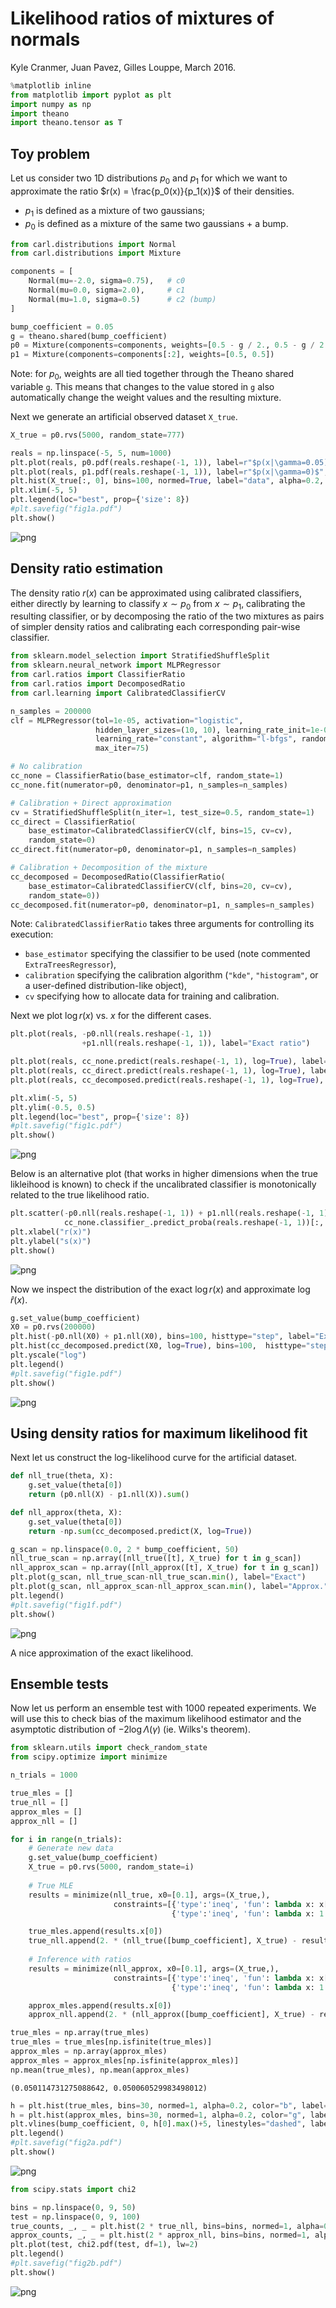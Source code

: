 
# Likelihood ratios of mixtures of normals

Kyle Cranmer, Juan Pavez, Gilles Louppe, March 2016.



```python
%matplotlib inline
from matplotlib import pyplot as plt
import numpy as np
import theano
import theano.tensor as T
```

## Toy problem

Let us consider two 1D distributions $p_0$ and $p_1$ for which we want to approximate the ratio $r(x) = \frac{p_0(x)}{p_1(x)}$ of their densities.

- $p_1$ is defined as a mixture of two gaussians;
- $p_0$ is defined as a mixture of the same two gaussians + a bump.


```python
from carl.distributions import Normal
from carl.distributions import Mixture

components = [
    Normal(mu=-2.0, sigma=0.75),   # c0
    Normal(mu=0.0, sigma=2.0),     # c1
    Normal(mu=1.0, sigma=0.5)      # c2 (bump)
]

bump_coefficient = 0.05
g = theano.shared(bump_coefficient) 
p0 = Mixture(components=components, weights=[0.5 - g / 2., 0.5 - g / 2., g])
p1 = Mixture(components=components[:2], weights=[0.5, 0.5])
```

Note: for $p_0$, weights are all tied together through the Theano shared variable `g`. This means that changes to the value stored in `g` also automatically change the weight values and the resulting mixture.

Next we generate an artificial observed dataset `X_true`.


```python
X_true = p0.rvs(5000, random_state=777)
```


```python
reals = np.linspace(-5, 5, num=1000)
plt.plot(reals, p0.pdf(reals.reshape(-1, 1)), label=r"$p(x|\gamma=0.05)$", color="b")
plt.plot(reals, p1.pdf(reals.reshape(-1, 1)), label=r"$p(x|\gamma=0)$", color="r")
plt.hist(X_true[:, 0], bins=100, normed=True, label="data", alpha=0.2, color="b")
plt.xlim(-5, 5)
plt.legend(loc="best", prop={'size': 8})
#plt.savefig("fig1a.pdf")
plt.show()
```


![png](Likelihood%20ratios%20of%20mixtures%20of%20normals_files/Likelihood%20ratios%20of%20mixtures%20of%20normals_6_0.png)


## Density ratio estimation

The density ratio $r(x)$ can be approximated using calibrated classifiers, either directly by learning to classify $x \sim p_0$ from $x \sim p_1$, calibrating the resulting classifier, or by decomposing the ratio of the two mixtures as pairs of simpler density ratios and calibrating each corresponding pair-wise classifier.


```python
from sklearn.model_selection import StratifiedShuffleSplit
from sklearn.neural_network import MLPRegressor
from carl.ratios import ClassifierRatio
from carl.ratios import DecomposedRatio
from carl.learning import CalibratedClassifierCV

n_samples = 200000
clf = MLPRegressor(tol=1e-05, activation="logistic", 
                   hidden_layer_sizes=(10, 10), learning_rate_init=1e-07, 
                   learning_rate="constant", algorithm="l-bfgs", random_state=1, 
                   max_iter=75)  

# No calibration
cc_none = ClassifierRatio(base_estimator=clf, random_state=1)
cc_none.fit(numerator=p0, denominator=p1, n_samples=n_samples)

# Calibration + Direct approximation 
cv = StratifiedShuffleSplit(n_iter=1, test_size=0.5, random_state=1)
cc_direct = ClassifierRatio(
    base_estimator=CalibratedClassifierCV(clf, bins=15, cv=cv), 
    random_state=0)
cc_direct.fit(numerator=p0, denominator=p1, n_samples=n_samples)

# Calibration + Decomposition of the mixture
cc_decomposed = DecomposedRatio(ClassifierRatio(
    base_estimator=CalibratedClassifierCV(clf, bins=20, cv=cv), 
    random_state=0))
cc_decomposed.fit(numerator=p0, denominator=p1, n_samples=n_samples)
```

Note: `CalibratedClassifierRatio` takes three arguments for controlling its execution:

- `base_estimator` specifying the classifier to be used (note commented `ExtraTreesRegressor`),
- `calibration` specifying the calibration algorithm (`"kde"`, `"histogram"`, or a user-defined distribution-like object),
- `cv` specifying how to allocate data for training and calibration.


Next we plot $\log r(x)$ vs. $x$ for the different cases.


```python
plt.plot(reals, -p0.nll(reals.reshape(-1, 1))  
                +p1.nll(reals.reshape(-1, 1)), label="Exact ratio")

plt.plot(reals, cc_none.predict(reals.reshape(-1, 1), log=True), label="No calibration")
plt.plot(reals, cc_direct.predict(reals.reshape(-1, 1), log=True), label="Calibration")
plt.plot(reals, cc_decomposed.predict(reals.reshape(-1, 1), log=True), label="Calibration + Decomposition")

plt.xlim(-5, 5)
plt.ylim(-0.5, 0.5)
plt.legend(loc="best", prop={'size': 8})
#plt.savefig("fig1c.pdf")
plt.show()
```


![png](Likelihood%20ratios%20of%20mixtures%20of%20normals_files/Likelihood%20ratios%20of%20mixtures%20of%20normals_10_0.png)


Below is an alternative plot (that works in higher dimensions when the true likleihood is known) to check if the uncalibrated classifier is monotonically related to the true likelihood ratio.


```python
plt.scatter(-p0.nll(reals.reshape(-1, 1)) + p1.nll(reals.reshape(-1, 1)), 
            cc_none.classifier_.predict_proba(reals.reshape(-1, 1))[:, 0], alpha=0.5)
plt.xlabel("r(x)")
plt.ylabel("s(x)")
plt.show()
```


![png](Likelihood%20ratios%20of%20mixtures%20of%20normals_files/Likelihood%20ratios%20of%20mixtures%20of%20normals_12_0.png)


Now we inspect the distribution of the exact $\log {r}(x)$ and approximate $\log \hat{r}(x)$.


```python
g.set_value(bump_coefficient)
X0 = p0.rvs(200000)
plt.hist(-p0.nll(X0) + p1.nll(X0), bins=100, histtype="step", label="Exact", normed=1)
plt.hist(cc_decomposed.predict(X0, log=True), bins=100,  histtype="step", label="Approx.", normed=1)
plt.yscale("log")
plt.legend()
#plt.savefig("fig1e.pdf")
plt.show()
```


![png](Likelihood%20ratios%20of%20mixtures%20of%20normals_files/Likelihood%20ratios%20of%20mixtures%20of%20normals_14_0.png)


## Using density ratios for maximum likelihood fit

Next let us construct the log-likelihood curve for the artificial dataset. 


```python
def nll_true(theta, X):
    g.set_value(theta[0])
    return (p0.nll(X) - p1.nll(X)).sum()

def nll_approx(theta, X):
    g.set_value(theta[0])
    return -np.sum(cc_decomposed.predict(X, log=True))
```


```python
g_scan = np.linspace(0.0, 2 * bump_coefficient, 50)
nll_true_scan = np.array([nll_true([t], X_true) for t in g_scan])
nll_approx_scan = np.array([nll_approx([t], X_true) for t in g_scan])
plt.plot(g_scan, nll_true_scan-nll_true_scan.min(), label="Exact")
plt.plot(g_scan, nll_approx_scan-nll_approx_scan.min(), label="Approx.")
plt.legend()
#plt.savefig("fig1f.pdf")
plt.show()
```


![png](Likelihood%20ratios%20of%20mixtures%20of%20normals_files/Likelihood%20ratios%20of%20mixtures%20of%20normals_17_0.png)


A nice approximation of the exact likelihood. 

## Ensemble tests 

Now let us perform an ensemble test with 1000 repeated experiments. We will use this to check bias of the maximum likelihood estimator and the asymptotic distribution of $-2\log \Lambda(\gamma)$ (ie. Wilks's theorem).


```python
from sklearn.utils import check_random_state
from scipy.optimize import minimize

n_trials = 1000

true_mles = []
true_nll = []
approx_mles = []
approx_nll = []

for i in range(n_trials):        
    # Generate new data
    g.set_value(bump_coefficient)
    X_true = p0.rvs(5000, random_state=i)
    
    # True MLE
    results = minimize(nll_true, x0=[0.1], args=(X_true,),
                       constraints=[{'type':'ineq', 'fun': lambda x: x[0]},
                                    {'type':'ineq', 'fun': lambda x: 1. - x[0]},])

    true_mles.append(results.x[0])
    true_nll.append(2. * (nll_true([bump_coefficient], X_true) - results.fun))
    
    # Inference with ratios
    results = minimize(nll_approx, x0=[0.1], args=(X_true,),
                       constraints=[{'type':'ineq', 'fun': lambda x: x[0]},
                                    {'type':'ineq', 'fun': lambda x: 1. - x[0]},])

    approx_mles.append(results.x[0])
    approx_nll.append(2. * (nll_approx([bump_coefficient], X_true) - results.fun))
```


```python
true_mles = np.array(true_mles)
true_mles = true_mles[np.isfinite(true_mles)]
approx_mles = np.array(approx_mles)
approx_mles = approx_mles[np.isfinite(approx_mles)]
np.mean(true_mles), np.mean(approx_mles)
```




    (0.050114731275088642, 0.050060529983498012)




```python
h = plt.hist(true_mles, bins=30, normed=1, alpha=0.2, color="b", label="Exact MLEs")
h = plt.hist(approx_mles, bins=30, normed=1, alpha=0.2, color="g", label="Approx. MLEs")
plt.vlines(bump_coefficient, 0, h[0].max()+5, linestyles="dashed", label=r"$\gamma = 0.5$")
plt.legend()
#plt.savefig("fig2a.pdf")
plt.show()
```


![png](Likelihood%20ratios%20of%20mixtures%20of%20normals_files/Likelihood%20ratios%20of%20mixtures%20of%20normals_21_0.png)



```python
from scipy.stats import chi2

bins = np.linspace(0, 9, 50)
test = np.linspace(0, 9, 100)
true_counts, _, _ = plt.hist(2 * true_nll, bins=bins, normed=1, alpha=0.2, label="Exact")
approx_counts, _, _ = plt.hist(2 * approx_nll, bins=bins, normed=1, alpha=0.2, label="Approx.")
plt.plot(test, chi2.pdf(test, df=1), lw=2)
plt.legend()
#plt.savefig("fig2b.pdf")
plt.show()
```


![png](Likelihood%20ratios%20of%20mixtures%20of%20normals_files/Likelihood%20ratios%20of%20mixtures%20of%20normals_22_0.png)

